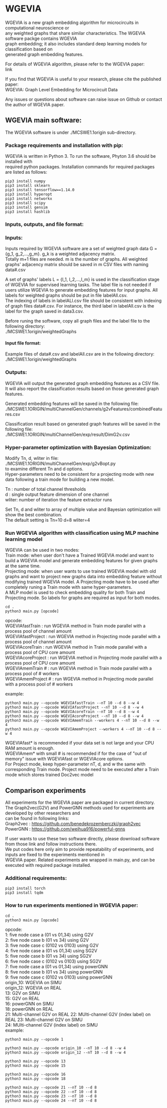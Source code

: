 # WGEVIA
WGEVIA is a new graph embedding algorithm for microcircuits in computational neuroscience or  
any weighted graphs that share similar characteristics. The WGEVIA software packge contains WGEVIA  
graph embedding; it also includes standard deep learning models for classification based on  
generated graph embedding features.  

For details of WGEVIA algorithm, please refer to the WGEVIA paper:  
link  

If you find that WGEVIA is useful to your research, please cite the published paper:  
WGEVIA: Graph Level Embedding for Microcircuit Data  

Any issues or questions about software can raise issue on Github or contact the author of WGEVIA paper.  

## WGEVIA main software:
The WGEVIA software is under ./MCSWE1.1origin sub-directory.

### Package requirements and installation with pip:  
WGEVIA is written in Python 3. To run the software, Phyton 3.6 should be installed with  
required python packages. Installation commands for required packages are listed as follows:   
```
pip3 install numpy  
pip3 install sklearn  
pip3 install tensorflow==1.14.0  
pip3 install hyperopt  
pip3 install networkx  
pip3 install scipy  
pip3 install gensim  
pip3 install hashlib  
```

### Inputs, outputs, and file format:
### Inputs:
Inputs required by WGEVIA software are a set of weighted graph data G = {g_1, g_2,...,g_m}. g_k is a weighted adjacency matrix.    
Totally m+1 files are needed. m is the number of graphs. All weighted graphs' adjacency matrix should be saved in m CSV files with naming data#.csv

A set of graphs' labels L = {l_1, l_2,...,l_m} is used in the classification stage of WGEVIA for supervised learning tasks. The label file is not needed 
if users utilize WGEVIA to generate embedding features for input graphs. All labels for weighted graphs should be put in file labelAll.csv.  
The indexing of labels in labelALl.csv file should be consistent with indexing of graph files data#.csv. For instance, the third label in 
labelAll.csv is the label for the graph saved in data3.csv.  

Before runing the software, copy all graph files and the label file to the following directory:   
./MCSWE1.1origin/weightedGraphs

#### Input file format:
Example files of data#.csv and labelAll.csv are in the following directory:    
./MCSWE1.1origin/weightedGraphs  

### Outputs:
WGEVIA will output the generated graph embedding features as a CSV file. It will also report the classification results based on those generated graph 
features. 

Generated embedding features will be saved in the following file:  
./MCSWE1.1ORIGIN/multiChannelGen/channels/g2vFeatures/combinedFeatures.csv  

Classification result based on generated graph features will be saved in the following file:  
./MCSWE1.1ORIGIN/multiChannelGen/exp/result/DimG2v.csv  

### Hyper-parameter optimization with Bayesian Optimization:
Modify Tn, d, wliter in file:  
./MCSWE1.1ORIGIN/multiChannelGen/exp/g2vBopt.py   
to examine different Tn and d options.  
Hyper-parameters need to be consistent for a projecting mode with new data following a train mode for building a new model.  

Tn : number of total channel thresholds  
d : single output feature dimension of one channel  
wliter:  number of iteration the feature extractor runs 

Set Tn, d and wliter to array of multiple value and Bayesian optimization will show the best combination.   
The default setting is Tn=10 d=8 wliter=4  

### Run WGEVIA algorithm with classification using MLP machine learning model
WGEVIA can be used in two modes:  
Train mode: when user don't have a Trained WGEVIA model and want to build a WGEVIA model and generate embedding features for given graphs at the same time.  
Projecting mode: when user wants to use trained WGEVIA model with old graphs and want to project new graphs data into embedding feature without modifying trained WGEVIA model. A Projecting mode have to be used after completely runing a Train mode with same hyper-parameters.    
A MLP model is used to check embedding quality for both Train and Projecting mode. So labels for graphs are required as input for both modes.  
```
cd .
python3 main.py [opcode]
```
opcode:  
	WGEVIAfastTrain : run WGEVIA method in Train mode parallel with a process pool of channel amount  
	WGEVIAfastProject : run WGEVIA method in Projecting mode parallel with a process pool of channel amount  
	WGEVIAcoreTrain : run WGEVIA method in Train mode parallel with a process pool of CPU core amount  
	WGEVIAcoreProject : run WGEVIA method in Projecting mode parallel with a process pool of CPU core amount  	
	WGEVIAmemTrain # : run WGEVIA method in Train mode parallel with a process pool of # workers  
	WGEVIAmemProject # : run WGEVIA method in Projecting mode parallel with a process pool of # workers  

example:
```
python3 main.py --opcode WGEVIAfastTrain --nT 10 --d 8 --w 4
python3 main.py --opcode WGEVIAfastProject --nT 10 --d 8 --w 4
python3 main.py --opcode WGEVIAcoreTrain --nT 10 --d 8 --w 4
python3 main.py --opcode WGEVIAcoreProject --nT 10 --d 8 --w 4
python3 main.py --opcode WGEVIAmemTrain --workers 4 --nT 10 --d 8 --w 4
python3 main.py --opcode WGEVIAmemProject --workers 4 --nT 10 --d 8 --w 4
```
WGEVIAfast* is recommended if your data set is not large and your CPU RAM amount is enough.  
WGEVIAmem* with small # is recommended if for the case of "out of memory" issue with WGEVIAfast or WGEVIAcore options.  
For Project mode, keep hyper-parameter nT, d, and w the same with corresponding Train mode. Project mode need to be executed after a Train mode which stores trained Doc2vec model  

## Comparison experiments
All experiments for the WGEVIA paper are packaged in current directory.  
The Graph2vec(G2V) and PowerGNN methods used for experiments are developed by other researchers and  
can be found in following links:  
Graph2vec : https://github.com/benedekrozemberczki/graph2vec   
PowerGNN : https://github.com/weihua916/powerful-gnns   

If user wants to use these two software directly, please download software from those link and follow instructions there.  
We put codes here only aim to provide repeatability of experiments, and inputs are fixed to the experiments mentioned in  
WGEVIA paper. Related experiments are wrapped in main.py, and can be executed with required package installed.    

### Additional requirements:
```
pip3 install torch  
pip3 install tqdm
```

### How to run experiments mentioned in WGEVIA paper:
```
cd .
python3 main.py [opcode]
```
opcode:  
	1: five node case a (01 vs 01,34) using G2V  
	2: five node case b (01 vs 34) using G2V  
	3: five node case c (0102 vs 0103) using G2V  
	4: five node case a (01 vs 01,34) using SG2V  
	5: five node case b (01 vs 34) using SG2V  
	6: five node case c (0102 vs 0103) using SG2V  
	7: five node case a (01 vs 01,34) using powerGNN  
	8: five node case b (01 vs 34) using powerGNN  
	9: five node case c (0102 vs 0103) using powerGNN  
	origin_10: WGEVIA on SIMU   
	origin_12: WGEVIA on REAL  
	13: G2V on SIMU   
	15: G2V on REAL  
	16: powerGNN on SIMU  
	18: powerGNN on REAL  
	21: Multi-channel G2V on REAL 
	22: MUlti-channel G2V (index label) on REAL 
	23: Multi-channel G2V on SIMU  
    24: MUlti-channel G2V (index label) on SIMU  
example:
```
python3 main.py --opcode 1

python3 main.py --opcode origin_10 --nT 10 --d 8 --w 4
python3 main.py --opcode origin_12 --nT 10 --d 8 --w 4

python3 main.py --opcode 13
python3 main.py --opcode 15

python3 main.py --opcode 16
python3 main.py --opcode 18

python3 main.py --opcode 21 --nT 10 --d 8
python3 main.py --opcode 22 --nT 10 --d 8
python3 main.py --opcode 23 --nT 10 --d 8
python3 main.py --opcode 24 --nT 10 --d 8
```
